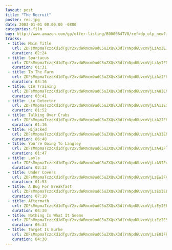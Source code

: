 ```yaml
---
layout: post
title: "The Recruit"
poster: rec.jpg
date: 2003-01-01 00:00:00 -0800
categories: film
buy: http://www.amazon.com/gp/offer-listing/B000084TV8/ref=dp_olp_new?ie=UTF8&condition=new
tracks:
 - title: Main Title
   url: ZDFsMmpmaTczcXd1dTguY2xvdWRmcm9udC5uZXQvX3dlYnNpdGUvcmVjLzAxIE1haW4gVGl0bGUubXAz
   duration: 02:24
 - title: Spartacus
   url: ZDFsMmpmaTczcXd1dTguY2xvdWRmcm9udC5uZXQvX3dlYnNpdGUvcmVjLzAyIFNwYXJ0YWN1cy5tcDM=
   duration: 01:31
 - title: To The Farm
   url: ZDFsMmpmaTczcXd1dTguY2xvdWRmcm9udC5uZXQvX3dlYnNpdGUvcmVjLzAzIFRvIFRoZSBGYXJtLm1wMw==
   duration: 03:16
 - title: CIA Training
   url: ZDFsMmpmaTczcXd1dTguY2xvdWRmcm9udC5uZXQvX3dlYnNpdGUvcmVjLzA0IENJQSBUcmFpbmluZy5tcDM=
   duration: 03:41
 - title: Lie Detector
   url: ZDFsMmpmaTczcXd1dTguY2xvdWRmcm9udC5uZXQvX3dlYnNpdGUvcmVjLzA1IExpZSBEZXRlY3Rvci5tcDM=
   duration: 01:52
 - title: Talking Over Crabs
   url: ZDFsMmpmaTczcXd1dTguY2xvdWRmcm9udC5uZXQvX3dlYnNpdGUvcmVjLzA2IFRhbGtpbmcgT3ZlciBDcmFicy5tcDM=
   duration: 01:16
 - title: Hijacked
   url: ZDFsMmpmaTczcXd1dTguY2xvdWRmcm9udC5uZXQvX3dlYnNpdGUvcmVjLzA3IEhpamFja2VkLm1wMw==
   duration: 06:48
 - title: You're Going To Langley
   url: ZDFsMmpmaTczcXd1dTguY2xvdWRmcm9udC5uZXQvX3dlYnNpdGUvcmVjLzA4IFlvdSdyZSBHb2luZyBUbyBMYW5nbGV5Lm1wMw==
   duration: 01:47
 - title: Layla
   url: ZDFsMmpmaTczcXd1dTguY2xvdWRmcm9udC5uZXQvX3dlYnNpdGUvcmVjLzA5IExheWxhLm1wMw==
   duration: 02:32
 - title: Under Covers
   url: ZDFsMmpmaTczcXd1dTguY2xvdWRmcm9udC5uZXQvX3dlYnNpdGUvcmVjLzEwIFVuZGVyIENvdmVycy5tcDM=
   duration: 01:53
 - title: A Bug For Breakfast
   url: ZDFsMmpmaTczcXd1dTguY2xvdWRmcm9udC5uZXQvX3dlYnNpdGUvcmVjLzExIEEgQnVnIEZvciBCcmVha2Zhc3QubXAz
   duration: 07:10
 - title: Aftermath
   url: ZDFsMmpmaTczcXd1dTguY2xvdWRmcm9udC5uZXQvX3dlYnNpdGUvcmVjLzEyIEFmdGVybWF0aC5tcDM=
   duration: 04:30
 - title: Nothing Is What It Seems
   url: ZDFsMmpmaTczcXd1dTguY2xvdWRmcm9udC5uZXQvX3dlYnNpdGUvcmVjLzEzIE5vdGhpbmcgSXMgV2hhdCBJdCBTZWVtcy5tcDM=
   duration: 06:33
 - title: Target Is Burke
   url: ZDFsMmpmaTczcXd1dTguY2xvdWRmcm9udC5uZXQvX3dlYnNpdGUvcmVjLzE0IFRhcmdldCBJcyBCdXJrZS5tcDM=
   duration: 04:30
---
```

